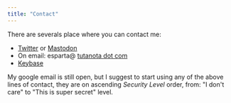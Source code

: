 ```yaml
---
title: "Contact"
---
```


There are severals place where you can contact me:

- [Twitter](https://twitter.com/esparta) or
  [Mastodon](http://ruby.social/@esparta)
- On email: esparta@ [tutanota dot com](https://tutanota.com)
- [Keybase](http://keybase.io/esparta)

My google email is still open, but I suggest to start using any of the above
lines of contact, they are on ascending  _Security Level_ order,
from: "I don't care" to "This is super secret" level.

